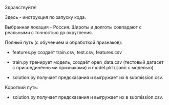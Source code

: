 Здравствуйте!

Здесь - инструкция по запуску кода.

Выбранная локация - Россия. Широты и долготы совпадают с реальными с точностью до округления.

Полный путь (с обучением и обработкой признаков):

- features.py создаёт train.csv, test.csv, features.csv

- train.py тренирует модель, создаёт open_data.csv (тестовый датасет с присоединёнными признаками) и model.pkl (файл с моделью).

- solution.py получает предсказания и выгружает их в submission.csv.

Короткий путь:

- solution.py получает предсказания и выгружает их в submission.csv.
